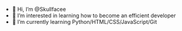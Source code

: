 - 👋 Hi, I’m @Skullfacee
- 👀 I’m interested in learning how to become an efficient developer 
- 🌱 I’m currently learning Python/HTML/CSS/JavaScript/Git


<!---
Skullfacee/Skullfacee is a ✨ special ✨ repository because its `README.md` (this file) appears on your GitHub profile.
You can click the Preview link to take a look at your changes.
--->
